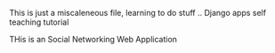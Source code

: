 This is just a miscaleneous file, learning to do stuff ..
Django apps self teaching tutorial

THis is an Social Networking Web Application
